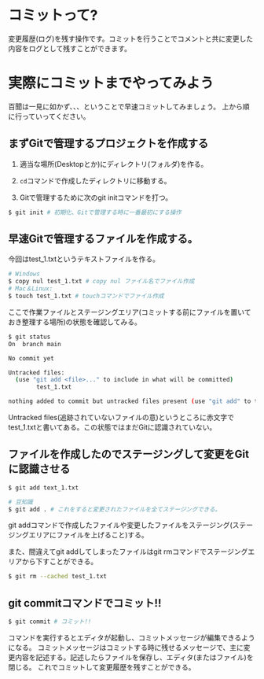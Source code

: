 # コミットって?
変更履歴(ログ)を残す操作です。コミットを行うことでコメントと共に変更した内容をログとして残すことができます。

# 実際にコミットまでやってみよう
百聞は一見に如かず、、、ということで早速コミットしてみましょう。
上から順に行っていってください。
## まずGitで管理するプロジェクトを作成する
1. 適当な場所(Desktopとか)にディレクトリ(フォルダ)を作る。

2. ```cd```コマンドで作成したディレクトリに移動する。

3. Gitで管理するために次のgit initコマンドを打つ。

```bash
$ git init # 初期化、Gitで管理する時に一番最初にする操作
```


## 早速Gitで管理するファイルを作成する。
今回はtest_1.txtというテキストファイルを作る。

```bash
# Windows
$ copy nul test_1.txt # copy nul ファイル名でファイル作成
# Mac＆Linux:
$ touch test_1.txt # touchコマンドでファイル作成
```

ここで作業ファイルとステージングエリア(コミットする前にファイルを置いておき整理する場所)の状態を確認してみる。

```bash
$ git status
On  branch main 

No commit yet

Untracked files:
  (use "git add <file>..." to include in what will be committed)
        test_1.txt

nothing added to commit but untracked files present (use "git add" to track)
```

Untracked files(追跡されていないファイルの意)というところに赤文字でtest_1.txtと書いてある。この状態ではまだGitに認識されていない。

## ファイルを作成したのでステージングして変更をGitに認識させる

```bash
$ git add text_1.txt

# 豆知識
$ git add . # これをすると変更されたファイルを全てステージングできる。
```

git addコマンドで作成したファイルや変更したファイルをステージング(ステージングエリアにファイルを上げること)する。

また、間違えてgit addしてしまったファイルはgit rmコマンドでステージングエリアから下すことができる。

```bash
$ git rm --cached test_1.txt
```

## git commitコマンドでコミット!!

```bash
$ git commit # コミット!!
```

コマンドを実行するとエディタが起動し、コミットメッセージが編集できるようになる。
コミットメッセージはコミットする時に残せるメッセージで、主に変更内容を記述する。記述したらファイルを保存し、エディタ(またはファイル)を閉じる。
これでコミットして変更履歴を残すことができる。

